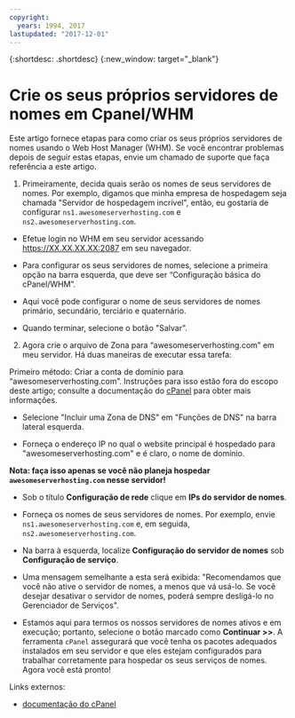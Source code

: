 ```yaml
---
copyright:
  years: 1994, 2017
lastupdated: "2017-12-01"
---
```


{:shortdesc: .shortdesc}
{:new_window: target="_blank"}

# Crie os seus próprios servidores de nomes em Cpanel/WHM

Este artigo fornece etapas para como criar os seus próprios servidores de nomes usando o Web Host Manager (WHM). Se você encontrar problemas depois de seguir estas etapas, envie um chamado de suporte que faça referência a este artigo.

1. Primeiramente, decida quais serão os nomes de seus servidores de nomes. Por exemplo, digamos que minha empresa de hospedagem seja chamada "Servidor de hospedagem incrível", então, eu gostaria de configurar `ns1.awesomeserverhosting.com` e `ns2.awesomeserverhosting.com`.

* Efetue login no WHM em seu servidor acessando https://XX.XX.XX.XX:2087 em seu navegador.

* Para configurar os seus servidores de nomes, selecione a primeira opção na barra esquerda, que deve ser “Configuração básica do cPanel/WHM”. 

 * Aqui você pode configurar o nome de seus servidores de nomes primário, secundário, terciário e quaternário.

 * Quando terminar, selecione o botão "Salvar".

2. Agora crie o arquivo de Zona para “awesomeserverhosting.com” em meu servidor. Há duas maneiras de executar essa tarefa:

Primeiro método: Criar a conta de domínio para “awesomeserverhosting.com”. Instruções para isso estão fora do escopo deste artigo; consulte a documentação do [cPanel](http://www.cpanel.net/support/docs/11//whm/account_functions_creatnewacct.html) para obter mais informações. 

   * Selecione "Incluir uma Zona de DNS" em "Funções de DNS" na barra lateral esquerda.

   * Forneça o endereço IP no qual o website principal é hospedado para "awesomeserverhosting.com" e é claro, o nome de domínio.

   **Nota: faça isso apenas se você não planeja hospedar `awesomeserverhosting.com` nesse servidor!**

   * Sob o título **Configuração de rede** clique em **IPs do servidor de nomes**.

   * Forneça os nomes de seus servidores de nomes. Por exemplo, envie `ns1.awesomeserverhosting.com` e, em seguida, `ns2.awesomeserverhosting.com`.

   * Na barra à esquerda, localize **Configuração do servidor de nomes** sob **Configuração de serviço**.

   * Uma mensagem semelhante a esta será exibida: "Recomendamos que você não ative o servidor de nomes, a menos que vá usá-lo. Se você desejar desativar o servidor de nomes, poderá sempre desligá-lo no Gerenciador de Serviços".

   * Estamos aqui para termos os nossos servidores de nomes ativos e em execução; portanto, selecione o botão marcado como **Continuar >>**. A ferramenta `cPanel` assegurará que você tenha os pacotes adequados instalados em seu servidor e que eles estejam configurados para trabalhar corretamente para hospedar os seus serviços de nomes. Agora você está pronto!

Links externos:

* [documentação do cPanel](http://www.cpanel.net/support/docs/11//whm/account_functions_creatnewacct.html)
